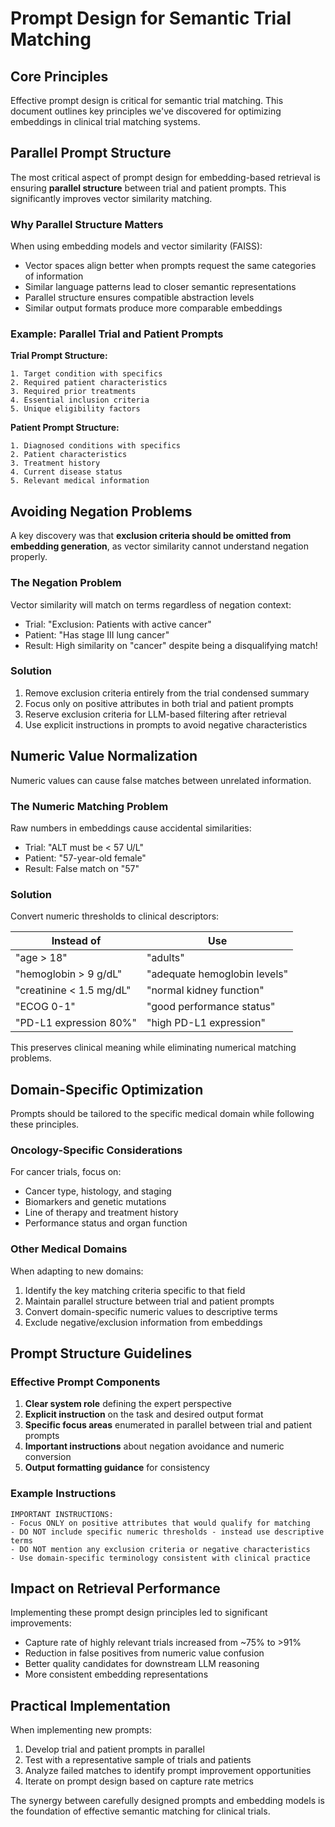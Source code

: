 # Prompt Design for Semantic Trial Matching

## Core Principles

Effective prompt design is critical for semantic trial matching. This document outlines key principles we've discovered for optimizing embeddings in clinical trial matching systems.

## Parallel Prompt Structure

The most critical aspect of prompt design for embedding-based retrieval is ensuring **parallel structure** between trial and patient prompts. This significantly improves vector similarity matching.

### Why Parallel Structure Matters

When using embedding models and vector similarity (FAISS):

- Vector spaces align better when prompts request the same categories of information
- Similar language patterns lead to closer semantic representations
- Parallel structure ensures compatible abstraction levels
- Similar output formats produce more comparable embeddings

### Example: Parallel Trial and Patient Prompts

**Trial Prompt Structure:**
```
1. Target condition with specifics
2. Required patient characteristics
3. Required prior treatments
4. Essential inclusion criteria
5. Unique eligibility factors
```

**Patient Prompt Structure:**
```
1. Diagnosed conditions with specifics
2. Patient characteristics
3. Treatment history
4. Current disease status
5. Relevant medical information
```

## Avoiding Negation Problems

A key discovery was that **exclusion criteria should be omitted from embedding generation**, as vector similarity cannot understand negation properly.

### The Negation Problem

Vector similarity will match on terms regardless of negation context:

- Trial: "Exclusion: Patients with active cancer"  
- Patient: "Has stage III lung cancer"
- Result: High similarity on "cancer" despite being a disqualifying match!

### Solution

1. Remove exclusion criteria entirely from the trial condensed summary
2. Focus only on positive attributes in both trial and patient prompts
3. Reserve exclusion criteria for LLM-based filtering after retrieval
4. Use explicit instructions in prompts to avoid negative characteristics

## Numeric Value Normalization

Numeric values can cause false matches between unrelated information.

### The Numeric Matching Problem

Raw numbers in embeddings cause accidental similarities:

- Trial: "ALT must be < 57 U/L"
- Patient: "57-year-old female"
- Result: False match on "57"

### Solution

Convert numeric thresholds to clinical descriptors:

| Instead of | Use |
|------------|-----|
| "age > 18" | "adults" |
| "hemoglobin > 9 g/dL" | "adequate hemoglobin levels" |
| "creatinine < 1.5 mg/dL" | "normal kidney function" |
| "ECOG 0-1" | "good performance status" |
| "PD-L1 expression 80%" | "high PD-L1 expression" |

This preserves clinical meaning while eliminating numerical matching problems.

## Domain-Specific Optimization

Prompts should be tailored to the specific medical domain while following these principles.

### Oncology-Specific Considerations

For cancer trials, focus on:
- Cancer type, histology, and staging
- Biomarkers and genetic mutations
- Line of therapy and treatment history
- Performance status and organ function

### Other Medical Domains

When adapting to new domains:
1. Identify the key matching criteria specific to that field
2. Maintain parallel structure between trial and patient prompts
3. Convert domain-specific numeric values to descriptive terms
4. Exclude negative/exclusion information from embeddings

## Prompt Structure Guidelines

### Effective Prompt Components

1. **Clear system role** defining the expert perspective
2. **Explicit instruction** on the task and desired output format
3. **Specific focus areas** enumerated in parallel between trial and patient prompts
4. **Important instructions** about negation avoidance and numeric conversion
5. **Output formatting guidance** for consistency

### Example Instructions

```
IMPORTANT INSTRUCTIONS:
- Focus ONLY on positive attributes that would qualify for matching
- DO NOT include specific numeric thresholds - instead use descriptive terms
- DO NOT mention any exclusion criteria or negative characteristics
- Use domain-specific terminology consistent with clinical practice
```

## Impact on Retrieval Performance

Implementing these prompt design principles led to significant improvements:

- Capture rate of highly relevant trials increased from ~75% to >91%
- Reduction in false positives from numeric value confusion
- Better quality candidates for downstream LLM reasoning
- More consistent embedding representations

## Practical Implementation

When implementing new prompts:

1. Develop trial and patient prompts in parallel
2. Test with a representative sample of trials and patients
3. Analyze failed matches to identify prompt improvement opportunities
4. Iterate on prompt design based on capture rate metrics

The synergy between carefully designed prompts and embedding models is the foundation of effective semantic matching for clinical trials.